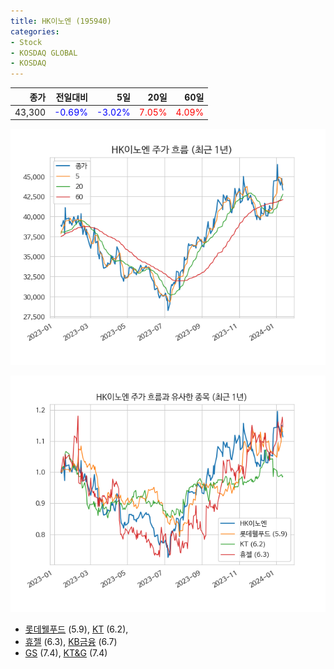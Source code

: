 ```yaml
---
title: HK이노엔 (195940)
categories:
- Stock
- KOSDAQ GLOBAL
- KOSDAQ
---
```


|종가|전일대비|5일|20일|60일|
|---:|-------:|--:|---:|---:|
|43,300|<span style="color: blue">-0.69%</span>|<span style="color: blue">-3.02%</span>|<span style="color: red">7.05%</span>|<span style="color: red">4.09%</span>|


<!-- more -->

![195940](/assets/images/stock/195940.png)

![195940](/assets/images/stock/195940_sim.png)

- [롯데웰푸드](/280360/) (5.9), [KT](/030200/) (6.2),
- [휴젤](/145020/) (6.3), [KB금융](/105560/) (6.7)
- [GS](/078930/) (7.4), [KT&G](/033780/) (7.4)